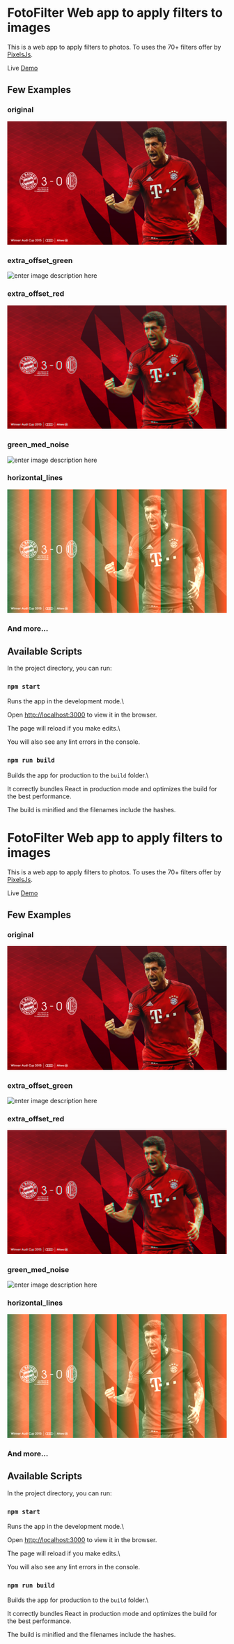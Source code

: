 ﻿# FotoFilter Web app to apply filters to images

This is a web app to apply filters to photos. To uses the 70+ filters offer by [PixelsJs](https://github.com/silvia-odwyer/pixels.js).

Live [Demo](https://fotofilter.netlify.app/)

## Few Examples

### original

![](https://github.com/Prabhav-R/Fotofilter/blob/main/demo/rl.png?raw=true)

### extra_offset_green

![enter image description here](https://raw.githubusercontent.com/Prabhav-R/Fotofilter/main/demo/extra_offset_green.png)

### extra_offset_red

![](https://raw.githubusercontent.com/Prabhav-R/Fotofilter/main/demo/extra_offset_red.png)

### green_med_noise

![enter image description here](https://github.com/Prabhav-R/Fotofilter/blob/main/demo/green_med_noise.png?raw=true)

### horizontal_lines

![](https://github.com/Prabhav-R/Fotofilter/blob/main/demo/horizontal_lines.png?raw=true)

###

### And more...

## Available Scripts

In the project directory, you can run:

### `npm start`

Runs the app in the development mode.\

Open [http://localhost:3000](http://localhost:3000) to view it in the browser.

The page will reload if you make edits.\

You will also see any lint errors in the console.

### `npm run build`

Builds the app for production to the `build` folder.\

It correctly bundles React in production mode and optimizes the build for the best performance.

The build is minified and the filenames include the hashes.



# FotoFilter Web app to apply filters to images

This is a web app to apply filters to photos. To uses the 70+ filters offer by [PixelsJs](https://github.com/silvia-odwyer/pixels.js).

Live [Demo](https://fotofilter.netlify.app/)

## Few Examples

### original

![](https://github.com/Prabhav-R/Fotofilter/blob/main/demo/rl.png?raw=true)

### extra_offset_green

![enter image description here](https://raw.githubusercontent.com/Prabhav-R/Fotofilter/main/demo/extra_offset_green.png)

### extra_offset_red

![](https://raw.githubusercontent.com/Prabhav-R/Fotofilter/main/demo/extra_offset_red.png)

### green_med_noise

![enter image description here](https://github.com/Prabhav-R/Fotofilter/blob/main/demo/green_med_noise.png?raw=true)

### horizontal_lines

![](https://github.com/Prabhav-R/Fotofilter/blob/main/demo/horizontal_lines.png?raw=true)

###

### And more...

## Available Scripts

In the project directory, you can run:

### `npm start`

Runs the app in the development mode.\

Open [http://localhost:3000](http://localhost:3000) to view it in the browser.

The page will reload if you make edits.\

You will also see any lint errors in the console.

### `npm run build`

Builds the app for production to the `build` folder.\

It correctly bundles React in production mode and optimizes the build for the best performance.

The build is minified and the filenames include the hashes.
